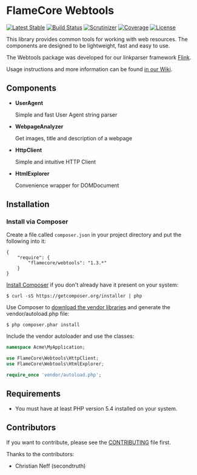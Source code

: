 FlameCore Webtools
==================

[![Latest Stable](http://img.shields.io/packagist/v/flamecore/webtools.svg)](https://packagist.org/packages/flamecore/webtools)
[![Build Status](https://img.shields.io/travis/FlameCore/Webtools.svg)](https://travis-ci.org/FlameCore/Webtools)
[![Scrutinizer](http://img.shields.io/scrutinizer/g/FlameCore/Webtools.svg)](https://scrutinizer-ci.com/g/FlameCore/Webtools)
[![Coverage](http://img.shields.io/codeclimate/coverage/github/FlameCore/Webtools.svg)](https://codeclimate.com/github/FlameCore/Webtools/coverage)
[![License](http://img.shields.io/packagist/l/flamecore/webtools.svg)](http://www.flamecore.org/projects/webtools)

This library provides common tools for working with web resources. The components are designed to be lightweight, fast and easy to use.

The Webtools package was developed for our linkparser framework [Flink](https://github.com/FlameCore/Flink).

Usage instructions and more information can be found [in our Wiki](https://github.com/FlameCore/Webtools/wiki).


Components
----------

* **UserAgent**

    Simple and fast User Agent string parser

* **WebpageAnalyzer**

    Get images, title and description of a webpage

* **HttpClient**

    Simple and intuitive HTTP Client

* **HtmlExplorer**

    Convenience wrapper for DOMDocument


Installation
------------

### Install via Composer

Create a file called `composer.json` in your project directory and put the following into it:

```
{
    "require": {
        "flamecore/webtools": "1.3.*"
    }
}
```

[Install Composer](https://getcomposer.org/doc/00-intro.md#installation-nix) if you don't already have it present on your system:

    $ curl -sS https://getcomposer.org/installer | php

Use Composer to [download the vendor libraries](https://getcomposer.org/doc/00-intro.md#using-composer) and generate the vendor/autoload.php file:

    $ php composer.phar install

Include the vendor autoloader and use the classes:

```php
namespace Acme\MyApplication;

use FlameCore\Webtools\HttpClient;
use FlameCore\Webtools\HtmlExplorer;

require_once 'vendor/autoload.php';
```


Requirements
------------

* You must have at least PHP version 5.4 installed on your system.


Contributors
------------

If you want to contribute, please see the [CONTRIBUTING](CONTRIBUTING.md) file first.

Thanks to the contributors:

* Christian Neff (secondtruth)
